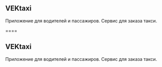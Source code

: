 **VEKtaxi**
------------

Приложение для водителей и пассажиров. Сервис для заказа такси.

====

**VEKtaxi**
------------

Приложение для водителей и пассажиров. Сервис для заказа такси.
